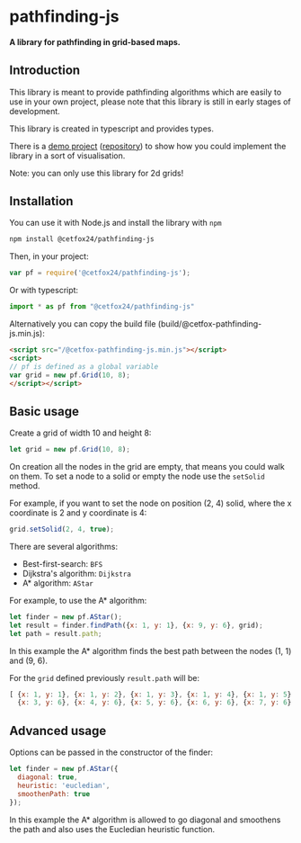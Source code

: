 pathfinding-js
==============
#### A library for pathfinding in grid-based maps. ####

Introduction
------------
This library is meant to provide pathfinding algorithms which are easily to use in your own project, please note that this library is still in early stages of development.

This library is created in typescript and provides types.

There is a [demo project](https://casper64.github.io/pathfinding-js) ([repository](https://github.com/Casper64/Casper64.github.io/blob/master/pathfinding-js/src/index.ts)) to show how you could implement the library in a sort of visualisation.

Note: you can only use this library for 2d grids!

Installation
------------
You can use it with Node.js and install the library with `npm`
```bash
npm install @cetfox24/pathfinding-js
```

Then, in your project:
```javascript
var pf = require('@cetfox24/pathfinding-js');
```

Or with typescript:
```typescript
import * as pf from "@cetfox24/pathfinding-js"
```

Alternatively you can copy the build file (build/@cetfox-pathfinding-js.min.js):
```html
<script src="/@cetfox-pathfinding-js.min.js"></script>
<script>
// pf is defined as a global variable
var grid = new pf.Grid(10, 8);
</script></script>
```

Basic usage
-----------
Create a grid of width 10 and height 8:
```javascript
let grid = new pf.Grid(10, 8);
```
On creation all the nodes in the grid are empty, that means you could walk on them. To set a node to a solid 
or empty the node use the `setSolid` method.

For example, if you want to set the node on position (2, 4) solid, where the x coordinate is 2 and y coordinate is 4:
```javascript
grid.setSolid(2, 4, true);
```
There are several algorithms:
* Best-first-search: `BFS`
* Dijkstra's algorithm: `Dijkstra`
* A* algorithm: `AStar`

For example, to use the A* algorithm:
```javascript
let finder = new pf.AStar();
let result = finder.findPath({x: 1, y: 1}, {x: 9, y: 6}, grid);
let path = result.path;
```
In this example the A* algorithm finds the best path between the nodes (1, 1) and (9, 6).

For the `grid` defined previously `result.path` will be:
```javascript
[ {x: 1, y: 1}, {x: 1, y: 2}, {x: 1, y: 3}, {x: 1, y: 4}, {x: 1, y: 5}, {x: 1, y: 6}, {x: 2, y: 6},
  {x: 3, y: 6}, {x: 4, y: 6}, {x: 5, y: 6}, {x: 6, y: 6}, {x: 7, y: 6}, {x: 8, y: 6}, {x: 9, y: 6} ]
```

Advanced usage
--------------
Options can be passed in the constructor of the finder:
```javascript
let finder = new pf.AStar({
  diagonal: true,
  heuristic: 'eucledian',
  smoothenPath: true
});
```
In this example the A* algorithm is allowed to go diagonal and smoothens the path and also uses the Eucledian heuristic function.
